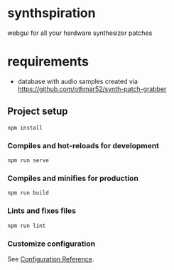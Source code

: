 
# synthspiration
webgui for all your hardware synthesizer patches

# requirements
  * database with audio samples created via https://github.com/othmar52/synth-patch-grabber 

## Project setup
```
npm install
```

### Compiles and hot-reloads for development
```
npm run serve
```

### Compiles and minifies for production
```
npm run build
```

### Lints and fixes files
```
npm run lint
```

### Customize configuration
See [Configuration Reference](https://cli.vuejs.org/config/).
